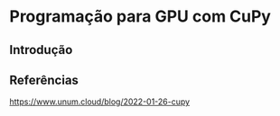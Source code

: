 # Programação para GPU com CuPy

## Introdução

## Referências

https://www.unum.cloud/blog/2022-01-26-cupy
